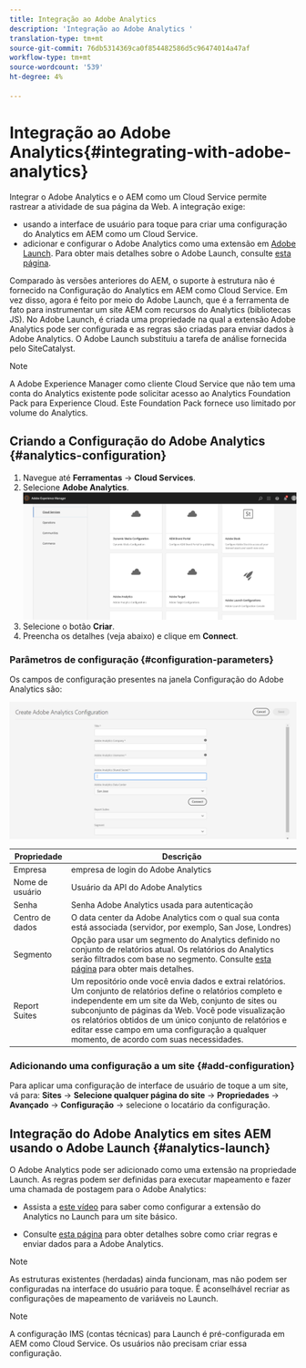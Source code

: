 ```yaml
---
title: Integração ao Adobe Analytics
description: 'Integração ao Adobe Analytics '
translation-type: tm+mt
source-git-commit: 76db5314369ca0f854482586d5c96474014a47af
workflow-type: tm+mt
source-wordcount: '539'
ht-degree: 4%

---
```



# Integração ao Adobe Analytics{#integrating-with-adobe-analytics}

Integrar o Adobe Analytics e o AEM como um Cloud Service permite rastrear a atividade de sua página da Web. A integração exige:

* usando a interface de usuário para toque para criar uma configuração do Analytics em AEM como um Cloud Service.
* adicionar e configurar o Adobe Analytics como uma extensão em [Adobe Launch](#analytics-launch). Para obter mais detalhes sobre o Adobe Launch, consulte [esta página](https://docs.adobe.com/content/help/en/launch/using/intro/get-started/quick-start.html).

Comparado às versões anteriores do AEM, o suporte à estrutura não é fornecido na Configuração do Analytics em AEM como Cloud Service. Em vez disso, agora é feito por meio do Adobe Launch, que é a ferramenta de fato para instrumentar um site AEM com recursos do Analytics (bibliotecas JS). No Adobe Launch, é criada uma propriedade na qual a extensão Adobe Analytics pode ser configurada e as regras são criadas para enviar dados à Adobe Analytics. O Adobe Launch substituiu a tarefa de análise fornecida pelo SiteCatalyst.

>[!NOTE]
>
>A Adobe Experience Manager como cliente Cloud Service que não tem uma conta do Analytics existente pode solicitar acesso ao Analytics Foundation Pack para Experience Cloud. Este Foundation Pack fornece uso limitado por volume do Analytics.

## Criando a Configuração do Adobe Analytics {#analytics-configuration}

1. Navegue até **Ferramentas** → **Cloud Services**.
2. Selecione **Adobe Analytics**.
   ![Janela Adobe Analytics ](assets/analytics_screen2.png "WindowAdobe Analytics")
3. Selecione o botão **Criar**.
4. Preencha os detalhes (veja abaixo) e clique em **Connect**.

### Parâmetros de configuração {#configuration-parameters}

Os campos de configuração presentes na janela Configuração do Adobe Analytics são:

![Parâmetros ](assets/properties_field1.png "de configuraçãoParâmetros de configuração")

| Propriedade | Descrição |
|---|---|
| Empresa | empresa de login do Adobe Analytics |
| Nome de usuário | Usuário da API do Adobe Analytics |
| Senha | Senha Adobe Analytics usada para autenticação |
| Centro de dados | O data center da Adobe Analytics com o qual sua conta está associada (servidor, por exemplo, San Jose, Londres) |
| Segmento | Opção para usar um segmento do Analytics definido no conjunto de relatórios atual. Os relatórios do Analytics serão filtrados com base no segmento. Consulte [esta página](https://docs.adobe.com/content/help/en/analytics/components/segmentation/seg-overview.html) para obter mais detalhes. |
| Report Suites | Um repositório onde você envia dados e extrai relatórios. Um conjunto de relatórios define o relatórios completo e independente em um site da Web, conjunto de sites ou subconjunto de páginas da Web. Você pode visualização os relatórios obtidos de um único conjunto de relatórios e editar esse campo em uma configuração a qualquer momento, de acordo com suas necessidades. |

### Adicionando uma configuração a um site {#add-configuration}

Para aplicar uma configuração de interface de usuário de toque a um site, vá para: **Sites** → **Selecione qualquer página do site** → **Propriedades** → **Avançado** → **Configuração** → selecione o locatário da configuração.

## Integração do Adobe Analytics em sites AEM usando o Adobe Launch {#analytics-launch}

O Adobe Analytics pode ser adicionado como uma extensão na propriedade Launch. As regras podem ser definidas para executar mapeamento e fazer uma chamada de postagem para o Adobe Analytics:

* Assista a [este vídeo](https://docs.adobe.com/content/help/en/analytics-learn/tutorials/implementation/via-adobe-launch/basic-configuration-of-the-analytics-launch-extension.html) para saber como configurar a extensão do Analytics no Launch para um site básico.

* Consulte [esta página](https://docs.adobe.com/content/help/en/core-services-learn/implementing-in-websites-with-launch/implement-solutions/analytics.html) para obter detalhes sobre como criar regras e enviar dados para a Adobe Analytics.

>[!NOTE]
>
>As estruturas existentes (herdadas) ainda funcionam, mas não podem ser configuradas na interface do usuário para toque. É aconselhável recriar as configurações de mapeamento de variáveis no Launch.

>[!NOTE]
>
>A configuração IMS (contas técnicas) para Launch é pré-configurada em AEM como Cloud Service. Os usuários não precisam criar essa configuração.
